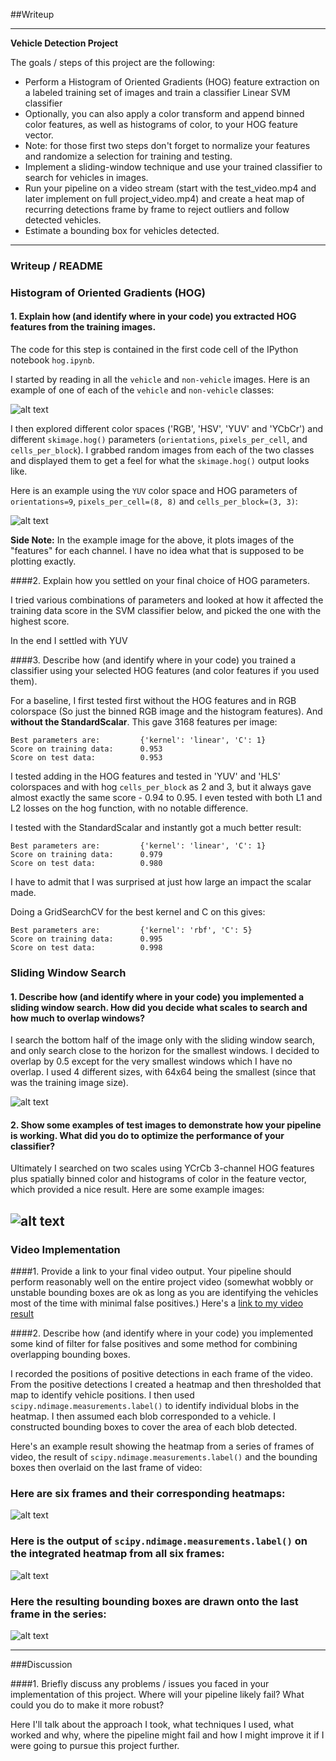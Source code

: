 ##Writeup

---

**Vehicle Detection Project**

The goals / steps of this project are the following:

* Perform a Histogram of Oriented Gradients (HOG) feature extraction on a labeled training set of images and train a classifier Linear SVM classifier
* Optionally, you can also apply a color transform and append binned color features, as well as histograms of color, to your HOG feature vector.
* Note: for those first two steps don't forget to normalize your features and randomize a selection for training and testing.
* Implement a sliding-window technique and use your trained classifier to search for vehicles in images.
* Run your pipeline on a video stream (start with the test_video.mp4 and later implement on full project_video.mp4) and create a heat map of recurring detections frame by frame to reject outliers and follow detected vehicles.
* Estimate a bounding box for vehicles detected.

[//]: # (Image References)
[image1]: ./output_images/car_not_car.png
[image2]: ./output_images/HOG_YUV_o:9_pc:8_cb:3.png
[image3]: ./output_images/sliding_windows.jpg
[image4]: ./examples/sliding_window.jpg
[image5]: ./examples/bboxes_and_heat.png
[image6]: ./examples/labels_map.png
[image7]: ./examples/output_bboxes.png
[video1]: ./project_video.mp4

---

### Writeup / README


### Histogram of Oriented Gradients (HOG)

#### 1. Explain how (and identify where in your code) you extracted HOG features from the training images.

The code for this step is contained in the first code cell of the IPython notebook `hog.ipynb`.

I started by reading in all the `vehicle` and `non-vehicle` images.  Here is an example of one of each of the `vehicle` and `non-vehicle` classes:

![alt text][image1]

I then explored different color spaces ('RGB', 'HSV', 'YUV' and 'YCbCr') and different `skimage.hog()` parameters (`orientations`, `pixels_per_cell`, and `cells_per_block`).  I grabbed random images from each of the two classes and displayed them to get a feel for what the `skimage.hog()` output looks like.

Here is an example using the `YUV` color space and HOG parameters of `orientations=9`, `pixels_per_cell=(8, 8)` and `cells_per_block=(3, 3)`:

![alt text][image2]

**Side Note:** In the example image for the above, it plots images of the "features" for each channel.  I have no idea what that is supposed to be plotting exactly.

####2. Explain how you settled on your final choice of HOG parameters.

I tried various combinations of parameters and looked at how it affected the training data score in the SVM classifier below, and picked the one with the highest score.

In the end I settled with YUV

####3. Describe how (and identify where in your code) you trained a classifier using your selected HOG features (and color features if you used them).

For a baseline, I first tested first without the HOG features and in RGB colorspace (So just the binned RGB image and the histogram features).  And **without the StandardScalar**. This gave 3168 features per image:

    Best parameters are:         {'kernel': 'linear', 'C': 1}
    Score on training data:	     0.953
    Score on test data:          0.953

I tested adding in the HOG features and tested in 'YUV' and 'HLS' colorspaces and with hog `cells_per_block` as 2 and 3, but it always gave almost exactly the same score - 0.94 to 0.95.  I even tested with both L1 and L2 losses on the hog function, with no notable difference.

I tested with the StandardScalar and instantly got a much better result:

    Best parameters are:         {'kernel': 'linear', 'C': 1}
    Score on training data:      0.979
    Score on test data:          0.980

I have to admit that I was surprised at just how large an impact the scalar made.

Doing a GridSearchCV for the best kernel and C on this gives:

    Best parameters are:         {'kernel': 'rbf', 'C': 5}
    Score on training data:      0.995
    Score on test data:          0.998

### Sliding Window Search

#### 1. Describe how (and identify where in your code) you implemented a sliding window search.  How did you decide what scales to search and how much to overlap windows?


I search the bottom half of the image only with the sliding window search, and only search close to the horizon for the smallest windows.  I decided to overlap by 0.5 except for the very smallest windows which I have no overlap.  I used 4 different sizes, with 64x64 being the smallest (since that was the training image size).

![alt text][image3]

#### 2. Show some examples of test images to demonstrate how your pipeline is working.  What did you do to optimize the performance of your classifier?

Ultimately I searched on two scales using YCrCb 3-channel HOG features plus spatially binned color and histograms of color in the feature vector, which provided a nice result.  Here are some example images:

![alt text][image4]
---

### Video Implementation

####1. Provide a link to your final video output.  Your pipeline should perform reasonably well on the entire project video (somewhat wobbly or unstable bounding boxes are ok as long as you are identifying the vehicles most of the time with minimal false positives.)
Here's a [link to my video result](./project_video.mp4)


####2. Describe how (and identify where in your code) you implemented some kind of filter for false positives and some method for combining overlapping bounding boxes.

I recorded the positions of positive detections in each frame of the video.  From the positive detections I created a heatmap and then thresholded that map to identify vehicle positions.  I then used `scipy.ndimage.measurements.label()` to identify individual blobs in the heatmap.  I then assumed each blob corresponded to a vehicle.  I constructed bounding boxes to cover the area of each blob detected.

Here's an example result showing the heatmap from a series of frames of video, the result of `scipy.ndimage.measurements.label()` and the bounding boxes then overlaid on the last frame of video:

### Here are six frames and their corresponding heatmaps:

![alt text][image5]

### Here is the output of `scipy.ndimage.measurements.label()` on the integrated heatmap from all six frames:
![alt text][image6]

### Here the resulting bounding boxes are drawn onto the last frame in the series:
![alt text][image7]



---

###Discussion

####1. Briefly discuss any problems / issues you faced in your implementation of this project.  Where will your pipeline likely fail?  What could you do to make it more robust?

Here I'll talk about the approach I took, what techniques I used, what worked and why, where the pipeline might fail and how I might improve it if I were going to pursue this project further.

